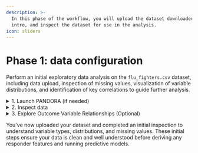 ```yaml
---
description: >-
  In this phase of the workflow, you will upload the dataset downloaded in the
  intro, and inspect the dataset for use in the analysis.
icon: sliders
---
```


# Phase 1: data configuration

Perform an initial exploratory data analysis on the `flu_fighters.csv` dataset, including data upload, inspection of missing values, visualization of variable distributions, and identification of key correlations to guide further analysis.



<details>

<summary>1. Launch PANDORA (if needed)</summary>

1. Open Docker and run PANDORA container if not running

<figure><img src="../.gitbook/assets/FF_Phase1_Launch Docker_annotated.png" alt=""><figcaption></figcaption></figure>

4. Access PANDORA:
   1. Open your browser and navigate to [http://localhost:3010](http://localhost:3010)

</details>

<details>

<summary>2. Inspect data</summary>

1. Navigate to [**Workspace**](https://app.gitbook.com/s/9LdC62ZpkxqvCBTPwVZU/general/workspace)

<figure><img src="../.gitbook/assets/FF_Phase1_Workspace_annotated.png" alt=""><figcaption></figcaption></figure>

2. Upload the `flu_fighters.csv` dataset to [**Workspace**](https://app.gitbook.com/s/9LdC62ZpkxqvCBTPwVZU/general/workspace)

3) Select the uploaded `flu_fighters.csv` dataset

<figure><img src="../.gitbook/assets/FF_Phase1_Workspace_Select Dataset_annotated.png" alt=""><figcaption></figcaption></figure>

4. With the dataset selected, navigate to[ **Discovery** -> **Start**](https://app.gitbook.com/s/9LdC62ZpkxqvCBTPwVZU/data-analysis/discovery)
   1. Select the[ **Data Overview**](https://app.gitbook.com/s/9LdC62ZpkxqvCBTPwVZU/data-analysis/discovery/data-overview) tab

<figure><img src="../.gitbook/assets/FF_Phase1_Discovery_Data Overview_annotated.png" alt=""><figcaption></figcaption></figure>

5. Select up to 5 variables for inspection
   1. The first variable selected will be set as the sorting variable
   2. Examine missing values - The number of NAs per feature is provided when selecting your columns, a star next to that number indicates <10% of values are NA for a given feature
   3. In this example, baseline CD4+ IFN-γ responses to H1 (`h1_v0_cd4_ifng`)is set as the sorting variable and compared to CD4 cytokine fold change variables (`h1_cd4_ifng_fold_change`, `h3_cd4_ifng_fold_change`, `h1_cd4_il2_fold_change`)

<figure><img src="../.gitbook/assets/FF_Phase1_Data Discovery_Column Selection.png" alt="" width="375"><figcaption></figcaption></figure>

{% hint style="warning" %}
### Handling Missing Values

Caution should be taken when using median imputation for features containing more than 10% missing values (NA). In these cases, you will want to check the dataset to ensure no bias in the missing values (ie, all high responders are missing a selected baseline measurement).
{% endhint %}

6. Plot image for the selected data

7) Examine the [**Distribution Plot**](https://app.gitbook.com/s/9LdC62ZpkxqvCBTPwVZU/data-analysis/discovery/data-overview#distribution-plot)
   1. This plot provides information about skewness, potential outliers, and correlations between variables.
   2. Based on the distribution plot generated in our example below, we see:
      1. The distribution plot for every selected feature is right-skewed, as shown in the figures along the diagonal.
      2. There is a significant correlation, as shown in the red boxes, between:
         1. `h1_v0_cd4_ifng` & `h1_cd4_ifng_fold_change`
         2. `h1_cd4_ifng_fold_change` & `h1_cd4_il2_fold_change`
         3. `h1_cd4_ifng_fold_change` & `h3_cd4_ifng_fold_change`
         4. `h1_cd4_il2_fold_change` & `h3_cd4_ifng_fold_change`
      3. There are significant outliers in some of the correlation plots, as shown by the red circles.

<figure><img src="../.gitbook/assets/FF_Phase1_Distribution Plot_annotated.png" alt=""><figcaption></figcaption></figure>

8. Select the [**Table Plot**](https://app.gitbook.com/s/9LdC62ZpkxqvCBTPwVZU/data-analysis/discovery/data-overview#table-plot) tab and examine the table plot
   1. This plot can be used to understand columns (predictors vs. outcomes), data types, and unique value counts.
   2. The leftmost variable is the sorting variable, arranging all rows from its largest to smallest values.
   3. Based on the table plot generated in our example below, we see:
      1. No apparent correlation (positive or negative) between the fold change variables and decreasing baseline cytokine levels.
      2. The data types for each variable are continuous and tend to range between -0.5 and 1 for the log of every variable.

<figure><img src="../.gitbook/assets/FF_Phase1_Table Plot.png" alt=""><figcaption></figcaption></figure>

**Repeat this process for all key baseline and outcome features of interest.**

</details>

<details>

<summary>3. Explore Outcome Variable Relationships (Optional)</summary>

1. Navigate to [**Discovery** -> **Correlation**](https://app.gitbook.com/s/9LdC62ZpkxqvCBTPwVZU/data-analysis/discovery#correlation)

<figure><img src="../.gitbook/assets/FF_Phase1_Dicsovery_Correlation_annotated.png" alt=""><figcaption></figcaption></figure>

2.  Expand **Column Selection**

    1. Select all outcome columns (`fold_change`)

    ![](<../.gitbook/assets/FF_Phase1_Correlation_Column Selection.png>)

    b.  Choose **Correlation Method** `Spearman`

    ![](<../.gitbook/assets/FF_Phase1_Correlation_Correlation Method.png>)

3)  Expand **Preprocessing**

    1. Remove the `medianimpute`

    ![](<../.gitbook/assets/FF_Phase1_Correlation_Remove medianimpute.png>)

4.  Expand **Correlation Settings**

    1. Select **NA Action** `pairwise.complete.obs` from the dropdown

    ![](<../.gitbook/assets/FF_Phase1_Correlation_NA Action.png>)

    b.  Select a desired **Plot method** for visualization

    ![](<../.gitbook/assets/FF_Phase1_Correlation_Plot Method.png>)

5) Set **Text size** to 1

6. Click the **Plot Image** button

7) Observe the correlation plot
   1. See documentation on [Correlation](https://app.gitbook.com/s/9LdC62ZpkxqvCBTPwVZU/data-analysis/discovery/correlation) for more information about interpreting the plot.

<figure><img src="../.gitbook/assets/FF_Phase1_Correlation_Correlation Plot.png" alt=""><figcaption><p>Flu Fighters correlation plot for all fold_change variables</p></figcaption></figure>



</details>

You've now uploaded your dataset and completed an initial inspection to understand variable types, distributions, and missing values. These initial steps ensure your data is clean and well understood before deriving any responder features and running predictive models.

